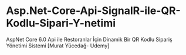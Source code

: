 # Asp.Net-Core-Api-SignalR-ile-QR-Kodlu-Sipari-Y-netimi
AspNet Core 6.0 Api ile Restoranlar İçin Dinamik Bir QR Kodlu Sipariş Yönetimi Sistemi [Murat Yücedağ- Udemy]
